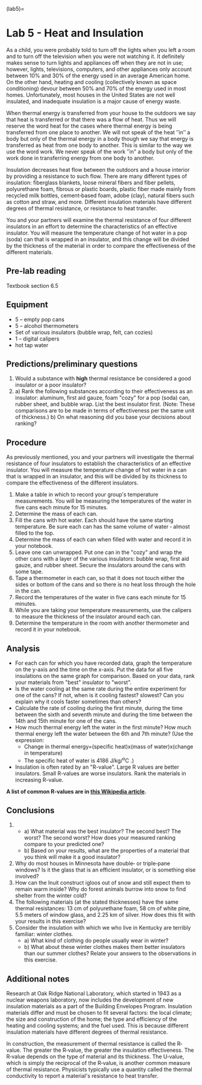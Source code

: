 (lab5)=
# Lab 5 - Heat and Insulation

As a child, you were probably told to turn off the lights when you left a room and to turn off the television when you were not watching it. It definitely makes sense to turn lights and appliances off when they are not in use; however, lights, televisions, computers, and other appliances only account between 10% and 30% of the energy used in an average American home. On the other hand, heating and cooling (collectively known as space conditioning) devour between 50% and 70% of the energy used in most homes. Unfortunately, most houses in the United States are not well insulated, and inadequate insulation is a major cause of energy waste.

When thermal energy is transferred from your house to the outdoors we say that heat is transferred or that there was a flow of heat. Thus we will reserve the word heat for the cases where thermal energy is being transferred from one place to another. We will not speak of the heat ʺinʺ a body but only of the thermal energy in a body though we say that energy is transferred as heat from one body to another. This is similar to the way we use the word work. We never speak of the work ʺin" a body but only of the work done in transferring energy from one body to another.

Insulation decreases heat flow between the outdoors and a house interior by providing a resistance to such flow. There are many different types of insulation: fiberglass blankets, loose mineral fibers and fiber pellets, polyurethane foam, fibrous or plastic boards, plastic fiber made mainly from recycled milk bottles, cement‐based foam, adobe (clay), natural fibers such as cotton and straw, and more. Different insulation materials have different degrees of thermal resistance, or resistance to heat transfer.

You and your partners will examine the thermal resistance of four different insulators in an effort to determine the characteristics of an effective insulator. You will measure the temperature change of hot water in a pop (soda) can that is wrapped in an insulator, and this change will be divided by the thickness of the material in order to compare the effectiveness of the different materials.

## Pre‐lab reading

Textbook section 6.5

## Equipment

* 5 – empty pop cans
* 5 – alcohol thermometers 
* Set of various insulators (bubble wrap, felt, can cozies)
* 1 – digital calipers 
* hot tap water

## Predictions/preliminary questions

1. Would a substance with **high** thermal resistance be considered a good insulator or a poor insulator?
2. a) Rank the following substances according to their effectiveness as an insulator: aluminum, first aid gauze, foam "cozy" for a pop (soda) can, rubber sheet, and bubble wrap. List the best insulator first. (Note: These comparisons are to be made in terms of effectiveness per the same unit of thickness.) b) On what reasoning did you base your decisions about ranking?

## Procedure

As previously mentioned, you and your partners will investigate the thermal resistance of four insulators to establish the characteristics of an effective insulator. You will measure the temperature change of hot water in a can that is wrapped in an insulator, and this will be divided by its thickness to compare the effectiveness of the different insulators.

1. Make a table in which to record your groupʹs temperature measurements. You will be measuring the temperatures of the water in five cans each minute for 15 minutes.
2. Determine the mass of each can.
3. Fill the cans with hot water. Each should have the same starting temperature. Be sure each can has the same volume of water ‐ almost filled to the top.
4. Determine the mass of each can when filled with water and record it in your notebook.
5. Leave one can unwrapped. Put one can in the "cozy" and wrap the other cans with a layer of the various insulators: bubble wrap, first aid gauze, and rubber sheet. Secure the insulators around the cans with some tape.
6. Tape a thermometer in each can, so that it does not touch either the sides or bottom of the cans and so there is no heat loss through the hole in the can.
7. Record the temperatures of the water in five cans each minute for 15 minutes.
8. While you are taking your temperature measurements, use the calipers to measure the thickness of the insulator around each can.
9. Determine the temperature in the room with another thermometer and record it in your notebook.

## Analysis

* For each can for which you have recorded data, graph the temperature on the y-axis and the time on the x-axis. Put the data for all five insulations on the same graph for comparison. Based on your data, rank your materials from "best" insulator to "worst".
* Is the water cooling at the same rate during the entire experiment for one of the cans? If not, when is it cooling fastest? slowest? Can you explain why it cools faster sometimes than others?
* Calculate the rate of cooling during the first minute, during the time between the sixth and seventh minute and during the time between the 14th and 15th minute for one of the cans. 
* How much thermal energy left the water in the first minute? How much thermal energy left the water between the 6th and 7th minute? (Use the expression: 
	* Change in thermal energy=(specific heat)x(mass of water)x(change in temperature)
	* The specific heat of water is 4186 J/kg/<sup>o</sup>C .)
* Insulation is often rated by an "R-value". Large R values are better insulators. Small R-values are worse insulators. Rank the materials in increasing R-value.

**A list of common R-values are in [this Wikipedia article](https://en.wikipedia.org/wiki/R-value_(insulation)#Typical_R-values).**

## Conclusions

1. 
	* a) What material was the best insulator? The second best? The worst? The second worst? How does your measured ranking compare to your predicted one?
	* b) Based on your results, what are the properties of a material that you think will make it a good insulator?
2. Why do most houses in Minnesota have double‐ or triple‐pane windows? Is it the glass that is an efficient insulator, or is something else involved?
3. How can the Inuit construct igloos out of snow and still expect them to remain warm inside? Why do forest animals burrow into snow to find shelter from the winter cold?
4. The following materials (at the stated thicknesses) have the same thermal resistances: 13 cm of polyurethane foam, 58 cm of white pine, 5.5 meters of window glass, and 2.25 km of silver. How does this fit with your results in this exercise?
5. Consider the insulation with which we who live in Kentucky are terribly familiar: winter clothes.
	* a) What kind of clothing do people usually wear in winter?
	* b) What about these winter clothes makes them better insulators than our summer clothes? Relate your answers to the observations in this exercise.

## Additional notes

Research at Oak Ridge National Laboratory, which started in 1943 as a nuclear weapons laboratory, now includes the development of new insulation materials as a part of the Building Envelopes Program. Insulation materials differ and must be chosen to fit several factors: the local climate; the size and construction of the home; the type and efficiency of the heating and cooling systems; and the fuel used. This is because different insulation materials have different degrees of thermal resistance.

In construction, the measurement of thermal resistance is called the R‐value. The greater the R‐value, the greater the insulation effectiveness. The R‐value depends on the type of material and its thickness. The U‐value, which is simply the reciprocal of the R‐value, is another common measure of thermal resistance. Physicists typically use a quantity called the thermal conductivity to report a material's resistance to heat transfer.
